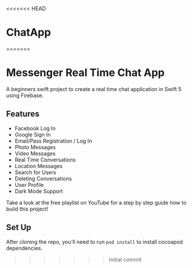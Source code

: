 <<<<<<< HEAD
# ChatApp
=======
# Messenger Real Time Chat App

A beginners swift project to create a real time chat application in Swift 5 using Firebase.

## Features
- Facebook  Log In
- Google Sign In
- Email/Pass Registration / Log In
- Photo Messages
- Video Messages
- Real Time Conversations
- Location Messages
- Search for Users
- Deleting Conversations
- User Profile
- Dark Mode Support

Take a look at the free playlist on YouTube for a step by step guide how to build this project!

## Set Up

After cloning the repo, you'll need to run `pod install` to install cocoapod dependencies.
>>>>>>> Initial commit
